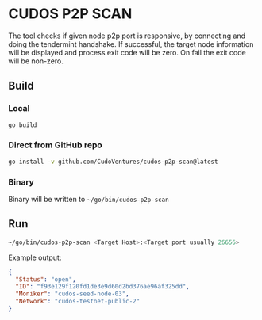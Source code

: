 # CUDOS P2P SCAN

The tool checks if given node p2p port is responsive, by connecting and doing the tendermint handshake. If successful, the target node information will be displayed and process exit code will be zero. On fail the exit code will be non-zero.

## Build

### Local

```bash
go build
```

### Direct from GitHub repo

```bash
go install -v github.com/CudoVentures/cudos-p2p-scan@latest
```

### Binary

Binary will be written to ```~/go/bin/cudos-p2p-scan```

## Run

```bash
~/go/bin/cudos-p2p-scan <Target Host>:<Target port usually 26656>
```

Example output:

```json
{
  "Status": "open",
  "ID": "f93e129f120fd1de3e9d60d2bd376ae96af325dd",
  "Moniker": "cudos-seed-node-03",
  "Network": "cudos-testnet-public-2"
}
```

